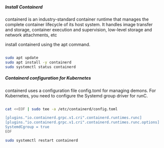 ##### Install Containerd
containerd is an industry-standard container runtime that manages the complete container lifecycle of its host system. It handles image transfer and storage, container execution and supervision, low-level storage and network attachments, etc


install containerd using the apt command.
``````sh

sudo apt update
sudo apt install -y containerd
sudo systemctl status containerd

``````

##### Containerd configuration for Kubernetes
containerd uses a configuration file config.toml for managing demons.
For Kubernetes, you need to configure the Systemd group driver for runC.

``````sh

cat <<EOF | sudo tee -a /etc/containerd/config.toml

[plugins."io.containerd.grpc.v1.cri".containerd.runtimes.runc]
[plugins."io.containerd.grpc.v1.cri".containerd.runtimes.runc.options]
SystemdCgroup = true
EOF

sudo systemctl restart containerd

``````